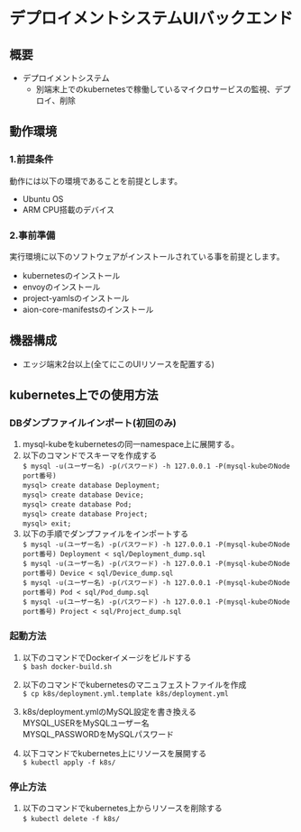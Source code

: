 # デプロイメントシステムUIバックエンド
## 概要
* デプロイメントシステム
    * 別端末上でのkubernetesで稼働しているマイクロサービスの監視、デプロイ、削除

## 動作環境
### 1.前提条件
動作には以下の環境であることを前提とします。
* Ubuntu OS
* ARM CPU搭載のデバイス

### 2.事前準備
実行環境に以下のソフトウェアがインストールされている事を前提とします。
* kubernetesのインストール
* envoyのインストール
* project-yamlsのインストール
* aion-core-manifestsのインストール

## 機器構成
* エッジ端末2台以上(全てにこのUIリソースを配置する)

## kubernetes上での使用方法
### DBダンプファイルインポート(初回のみ)
1. mysql-kubeをkubernetesの同一namespace上に展開する。
2. 以下のコマンドでスキーマを作成する  
`$ mysql -u(ユーザー名) -p(パスワード) -h 127.0.0.1 -P(mysql-kubeのNode port番号)`  
`mysql> create database Deployment;`  
`mysql> create database Device;`  
`mysql> create database Pod;`  
`mysql> create database Project;`  
`mysql> exit;`  
3. 以下の手順でダンプファイルをインポートする  
`$ mysql -u(ユーザー名) -p(パスワード) -h 127.0.0.1 -P(mysql-kubeのNode port番号) Deployment < sql/Deployment_dump.sql`  
`$ mysql -u(ユーザー名) -p(パスワード) -h 127.0.0.1 -P(mysql-kubeのNode port番号) Device < sql/Device_dump.sql`  
`$ mysql -u(ユーザー名) -p(パスワード) -h 127.0.0.1 -P(mysql-kubeのNode port番号) Pod < sql/Pod_dump.sql`  
`$ mysql -u(ユーザー名) -p(パスワード) -h 127.0.0.1 -P(mysql-kubeのNode port番号) Project < sql/Project_dump.sql`  

### 起動方法
1. 以下のコマンドでDockerイメージをビルドする  
`$ bash docker-build.sh`
2. 以下のコマンドでkubernetesのマニュフェストファイルを作成  
`$ cp k8s/deployment.yml.template k8s/deployment.yml`  
3. k8s/deployment.ymlのMySQL設定を書き換える  
MYSQL_USERをMySQLユーザー名  
MYSQL_PASSWORDをMySQLパスワード  

3. 以下コマンドでkubernetes上にリソースを展開する  
`$ kubectl apply -f k8s/`

### 停止方法
1. 以下のコマンドでkubernetes上からリソースを削除する  
`$ kubectl delete -f k8s/`
